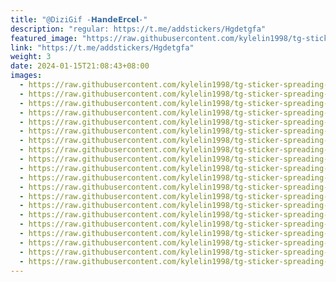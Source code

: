 ```yaml
---
title: "@DiziGif -𝗛𝗮𝗻𝗱𝗲𝗘𝗿𝗰𝗲𝗹-"
description: "regular: https://t.me/addstickers/Hgdetgfa"
featured_image: "https://raw.githubusercontent.com/kylelin1998/tg-sticker-spreading-worldwide-images/main/img/7adc9d1a-52d0-4cd3-ade7-fe22b93b5e97.jpg"
link: "https://t.me/addstickers/Hgdetgfa"
weight: 3
date: 2024-01-15T21:08:43+08:00
images:
  - https://raw.githubusercontent.com/kylelin1998/tg-sticker-spreading-worldwide-images/main/img/7adc9d1a-52d0-4cd3-ade7-fe22b93b5e97.jpg
  - https://raw.githubusercontent.com/kylelin1998/tg-sticker-spreading-worldwide-images/main/img/e00a85fe-6812-474d-91bb-0527e9ad0588.jpg
  - https://raw.githubusercontent.com/kylelin1998/tg-sticker-spreading-worldwide-images/main/img/db65e365-999b-4628-bb64-9b04161de821.jpg
  - https://raw.githubusercontent.com/kylelin1998/tg-sticker-spreading-worldwide-images/main/img/0702e052-d304-487d-9744-a803933e19e1.jpg
  - https://raw.githubusercontent.com/kylelin1998/tg-sticker-spreading-worldwide-images/main/img/6df5d66c-a2b3-4b5e-a705-44284edf35bb.jpg
  - https://raw.githubusercontent.com/kylelin1998/tg-sticker-spreading-worldwide-images/main/img/7657075c-7b57-418b-95b7-9d2fd2ef59c2.jpg
  - https://raw.githubusercontent.com/kylelin1998/tg-sticker-spreading-worldwide-images/main/img/70f87759-425a-4cda-9e4f-46f2a418968b.jpg
  - https://raw.githubusercontent.com/kylelin1998/tg-sticker-spreading-worldwide-images/main/img/5c9ad287-9a77-451c-8086-58955d45b081.jpg
  - https://raw.githubusercontent.com/kylelin1998/tg-sticker-spreading-worldwide-images/main/img/4009df35-d137-49f9-a2b2-9c80a4a8fe77.jpg
  - https://raw.githubusercontent.com/kylelin1998/tg-sticker-spreading-worldwide-images/main/img/87ce367f-b9fc-46d4-a39f-b728dce7a97e.jpg
  - https://raw.githubusercontent.com/kylelin1998/tg-sticker-spreading-worldwide-images/main/img/8c295a54-087a-4ce0-a818-ac63e48e5216.jpg
  - https://raw.githubusercontent.com/kylelin1998/tg-sticker-spreading-worldwide-images/main/img/a670cd32-bb85-49b1-98b2-7f6d0f9c087c.jpg
  - https://raw.githubusercontent.com/kylelin1998/tg-sticker-spreading-worldwide-images/main/img/6111eca3-4c90-4877-8f42-d0ea9a91115a.jpg
  - https://raw.githubusercontent.com/kylelin1998/tg-sticker-spreading-worldwide-images/main/img/04870b28-d3c5-41e3-8676-e5a9d9ae24c4.jpg
  - https://raw.githubusercontent.com/kylelin1998/tg-sticker-spreading-worldwide-images/main/img/f8721da8-a7da-4379-b2c3-8d9520e0db68.jpg
  - https://raw.githubusercontent.com/kylelin1998/tg-sticker-spreading-worldwide-images/main/img/f5117f46-086a-4dd2-a2dd-2e2f3fae4f71.jpg
  - https://raw.githubusercontent.com/kylelin1998/tg-sticker-spreading-worldwide-images/main/img/30ff6537-13df-48ae-adda-59f609a7db81.jpg
  - https://raw.githubusercontent.com/kylelin1998/tg-sticker-spreading-worldwide-images/main/img/717cb8ef-7aa0-44f3-8783-b9640df6c568.jpg
  - https://raw.githubusercontent.com/kylelin1998/tg-sticker-spreading-worldwide-images/main/img/44471285-e608-4307-91c6-0d8293ce1bdf.jpg
  - https://raw.githubusercontent.com/kylelin1998/tg-sticker-spreading-worldwide-images/main/img/1e13b046-2d32-49d6-b893-31586a87524b.jpg
---
```

